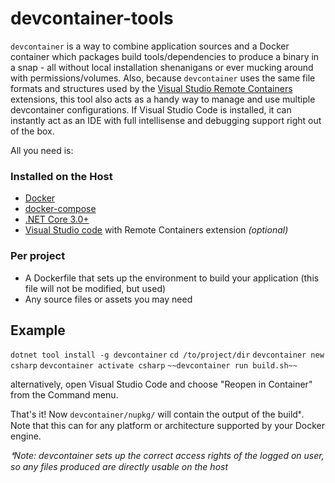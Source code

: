 # devcontainer-tools

`devcontainer` is a way to combine application sources and a Docker container which packages build tools/dependencies to produce a binary in a snap - all without local installation shenanigans or ever mucking around with permissions/volumes. Also, because `devcontainer` uses the same file formats and structures used by the [Visual Studio Remote Containers](https://code.visualstudio.com/docs/remote/containers) extensions, this tool also acts as a handy way to manage and use multiple devcontainer configurations. If Visual Studio Code is installed, it can instantly act as an IDE with full intellisense and debugging support right out of the box.

All you need is:

### Installed on the Host
* [Docker](https://docs.docker.com/v17.09/engine/installation/)
* [docker-compose](https://docs.docker.com/compose/install/)
* [.NET Core 3.0+](https://dotnet.microsoft.com/download)
* [Visual Studio code](https://code.visualstudio.com/) with Remote Containers extension *(optional)*

### Per project
* A Dockerfile that sets up the environment to build your application (this file will not be modified, but used)
* Any source files or assets you may need

## Example

`dotnet tool install -g devcontainer`
`cd /to/project/dir`
`devcontainer new csharp`
`devcontainer activate csharp`
`~~devcontainer run build.sh~~`

alternatively, open Visual Studio Code and choose "Reopen in Container" from the Command menu.

That's it! Now `devcontainer/nupkg/` will contain the output of the buildᙿ. Note that this can for any platform or architecture supported by your Docker engine. 

*ᙿNote: devcontainer sets up the correct access rights of the logged on user, so any files produced are directly usable on the host*